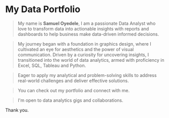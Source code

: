 # My Data Portfolio

> My name is **Samuel Oyedele**, I am a passionate Data Analyst who love to transform data into actionable insights with reports and dashboards to help business make data-driven informed decisions.

> My journey began with a foundation in graphics design, where I cultivated an eye for aesthetics and the power of visual communication. Driven by a curiosity for uncovering insights, I transitioned into the world of data analytics, armed with proficiency in Excel, SQL, Tableau and Python.

> Eager to apply my analytical and problem-solving skills to address real-world challenges and deliver effective solutions.

> You can check out my portfolio and connect with me.

> I'm open to data analytics gigs and collaborations.

Thank you.
